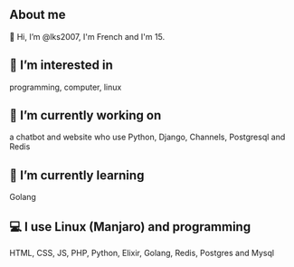 ## About me 
👋 Hi, I’m @lks2007, I'm French and I'm 15. 
## 👀 I’m interested in
programming, computer, linux
## :telescope: I’m currently working on 
a chatbot and website who use Python, Django, Channels, Postgresql and Redis
## 🌱 I’m currently learning 
Golang
## :computer: I use Linux (Manjaro) and programming 
HTML, CSS, JS, PHP, Python, Elixir, Golang, Redis, Postgres and Mysql
